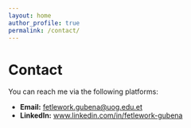 ```yaml
---
layout: home
author_profile: true
permalink: /contact/
---
```


<h1>Contact</h1>

<p>You can reach me via the following platforms:</p>

<ul>
  <li>
    <strong>Email:</strong>
    <a href="mailto:fetlework.gubena@uog.edu.et">fetlework.gubena@uog.edu.et</a>
  </li>
  <li>
    <strong>LinkedIn:</strong>
    <a href="www.linkedin.com/in/fetlework-gubena" target="_blank">www.linkedin.com/in/fetlework-gubena</a>
  </li>
</ul>
